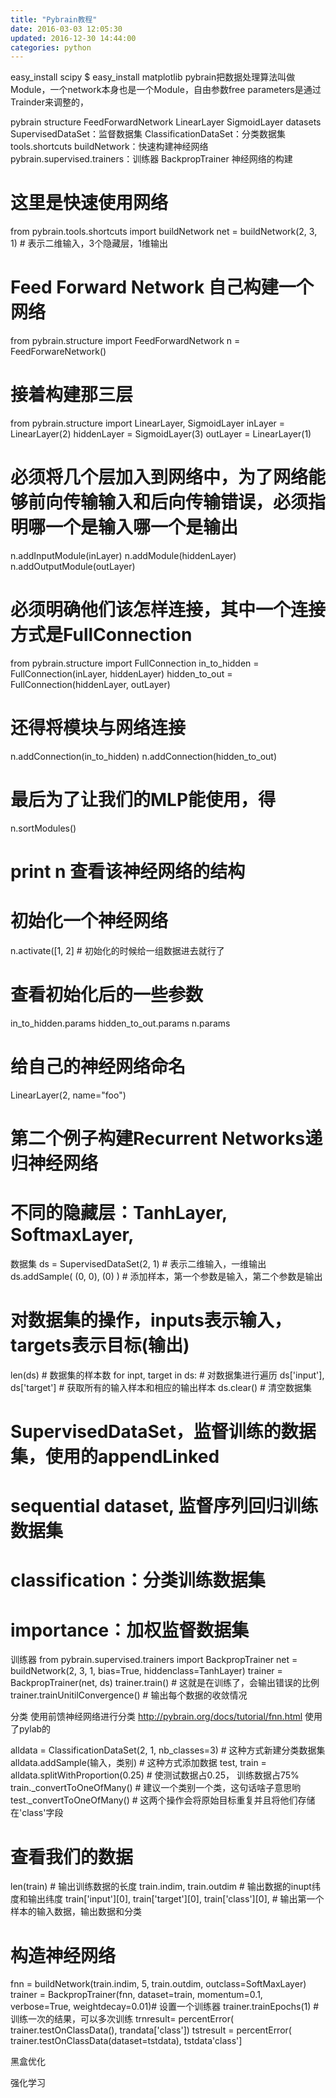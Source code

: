```yaml
---
title: "Pybrain教程"
date: 2016-03-03 12:05:30
updated: 2016-12-30 14:44:00
categories: python
---
```




 easy_install scipy
$ easy_install matplotlib
pybrain把数据处理算法叫做Module，一个network本身也是一个Module，自由参数free parameters是通过Trainder来调整的，

pybrain
        structure
            FeedForwardNetwork
            LinearLayer
            SigmoidLayer
        datasets
            SupervisedDataSet：监督数据集
            ClassificationDataSet：分类数据集
        tools.shortcuts
            buildNetwork：快速构建神经网络
        pybrain.supervised.trainers：训练器
            BackpropTrainer
神经网络的构建
# 这里是快速使用网络
from pybrain.tools.shortcuts import buildNetwork
net = buildNetwork(2, 3, 1)  # 表示二维输入，3个隐藏层，1维输出

# Feed Forward Network 自己构建一个网络
from pybrain.structure import FeedForwardNetwork
n = FeedForwareNetwork()
# 接着构建那三层
from pybrain.structure import LinearLayer, SigmoidLayer
inLayer = LinearLayer(2)
hiddenLayer = SigmoidLayer(3)
outLayer = LinearLayer(1)
# 必须将几个层加入到网络中，为了网络能够前向传输输入和后向传输错误，必须指明哪一个是输入哪一个是输出
n.addInputModule(inLayer)
n.addModule(hiddenLayer)
n.addOutputModule(outLayer)
# 必须明确他们该怎样连接，其中一个连接方式是FullConnection
from pybrain.structure import FullConnection
in_to_hidden = FullConnection(inLayer, hiddenLayer)
hidden_to_out = FullConnection(hiddenLayer, outLayer)
# 还得将模块与网络连接
n.addConnection(in_to_hidden)
n.addConnection(hidden_to_out)
# 最后为了让我们的MLP能使用，得
n.sortModules()    
# print n 查看该神经网络的结构
# 初始化一个神经网络
n.activate([1, 2]  # 初始化的时候给一组数据进去就行了
# 查看初始化后的一些参数
in_to_hidden.params
hidden_to_out.params
n.params
# 给自己的神经网络命名
LinearLayer(2, name="foo")

# 第二个例子构建Recurrent Networks递归神经网络    


# 不同的隐藏层：TanhLayer, SoftmaxLayer,

数据集
ds = SupervisedDataSet(2, 1)  # 表示二维输入，一维输出
ds.addSample(   (0, 0),  (0)  )   # 添加样本，第一个参数是输入，第二个参数是输出
# 对数据集的操作，inputs表示输入，targets表示目标(输出)
len(ds)  # 数据集的样本数
for inpt, target in ds:   # 对数据集进行遍历
ds['input'],   ds['target']  # 获取所有的输入样本和相应的输出样本
ds.clear()  # 清空数据集

# SupervisedDataSet，监督训练的数据集，使用的appendLinked
# sequential dataset, 监督序列回归训练数据集
# classification：分类训练数据集
# importance：加权监督数据集

训练器
from pybrain.supervised.trainers import BackpropTrainer
net = buildNetwork(2, 3, 1, bias=True, hiddenclass=TanhLayer)
trainer = BackpropTrainer(net, ds)
trainer.train() # 这就是在训练了，会输出错误的比例
trainer.trainUnitilConvergence()  # 输出每个数据的收敛情况


分类
使用前馈神经网络进行分类
http://pybrain.org/docs/tutorial/fnn.html   使用了pylab的

alldata = ClassificationDataSet(2, 1, nb_classes=3)  # 这种方式新建分类数据集
alldata.addSample(输入，类别)  # 这种方式添加数据
test, train = alldata.splitWithProportion(0.25)  # 使测试数据占0.25， 训练数据占75%
train._convertToOneOfMany()  # 建议一个类别一个类，这句话啥子意思哟
test._convertToOneOfMany()  # 这两个操作会将原始目标重复并且将他们存储在'class'字段
# 查看我们的数据
len(train)  # 输出训练数据的长度
train.indim, train.outdim  # 输出数据的inupt纬度和输出纬度
train['input'][0], train['target'][0], train['class'][0],   # 输出第一个样本的输入数据，输出数据和分类
# 构造神经网络
fnn = buildNetwork(train.indim, 5, train.outdim, outclass=SoftMaxLayer)
trainer = BackpropTrainer(fnn, dataset=train, momentum=0.1, verbose=True, weightdecay=0.01)# 设置一个训练器
trainer.trainEpochs(1) # 训练一次的结果，可以多次训练
trnresult= percentError(  trainer.testOnClassData(),  trandata['class'])
tstresult = percentError( trainer.testOnClassData(dataset=tstdata), tstdata'class']












黑盒优化

强化学习












